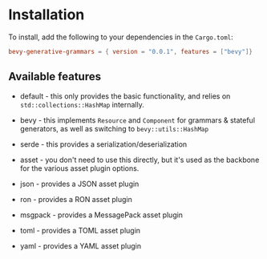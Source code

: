 # Installation

To install, add the following to your dependencies in the `Cargo.toml`:

```toml
bevy-generative-grammars = { version = "0.0.1", features = ["bevy"]}
```

## Available features

- default - this only provides the basic functionality, and relies on `std::collections::HashMap` internally.
- bevy - this implements `Resource` and `Component` for grammars & stateful generators, as well as switching to `bevy::utils::HashMap`
- serde - this provides a serialization/deserialization
- asset - you don't need to use this directly, but it's used as the backbone for the various asset plugin options.
- json - provides a JSON asset plugin
- ron - provides a RON asset plugin
- msgpack - provides a MessagePack asset plugin
- toml - provides a TOML asset plugin

- yaml - provides a YAML asset plugin
